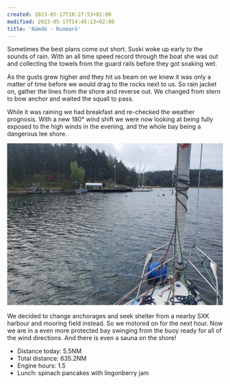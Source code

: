 ```yaml
---
created: 2023-05-17T10:27:53+02:00
modified: 2023-05-17T14:45:13+02:00
title: 'Nämdö - Runmarö'
---
```


Sometimes the best plans come out short. Suski woke up early to the sounds of rain. With an all time speed record through the boat she was out and collecting the towels from the guard rails before they got soaking wet.

As the gusts grew higher and they hit us beam on we knew it was only a matter of time before we would drag to the rocks next to us. So rain jacket on, gather the lines from the shore and reverse out. We changed from stern to bow anchor and waited the squall to pass.

While it was raining we had breakfast and re-checked the weather prognosis. With a new 180° wind shift we were now looking at being fully exposed to the high winds in the evening, and the whole bay being a dangerous lee shore.

![Image](../2023/a20d02b6383515fc2ae37c4000035edd.jpg) 

We decided to change anchorages and seek shelter from a nearby SXK harbour and mooring field instead. So we motored on for the next hour. Now we are in a even more protected bay swinging from the buoy ready for all of the wind directions. And there is even a sauna on the shore!

* Distance today: 5.5NM
* Total distance: 635.2NM
* Engine hours: 1.5
* Lunch: spinach pancakes with lingonberry jam
